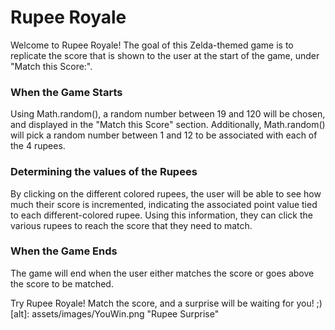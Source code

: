 # Rupee Royale 

Welcome to Rupee Royale! The goal of this Zelda-themed game is to replicate the score that is shown to the user at the start of the game, under "Match this Score:". 

### When the Game Starts
Using Math.random(), a random number between 19 and 120 will be chosen, and displayed in the "Match this Score" section. 
Additionally, Math.random() will pick a random number between 1 and 12 to be associated with each of the 4 rupees. 

### Determining the values of the Rupees
By clicking on the different colored rupees, the user will be able to see how much their score is incremented, indicating the associated point value tied to each different-colored rupee. Using this information, they can click the various rupees to reach the score that they need to match. 

### When the Game Ends 
The game will end when the user either matches the score or goes above the score to be matched. 

Try Rupee Royale! Match the score, and a surprise will be waiting for you! ;)
[alt]: assets/images/YouWin.png "Rupee Surprise"

